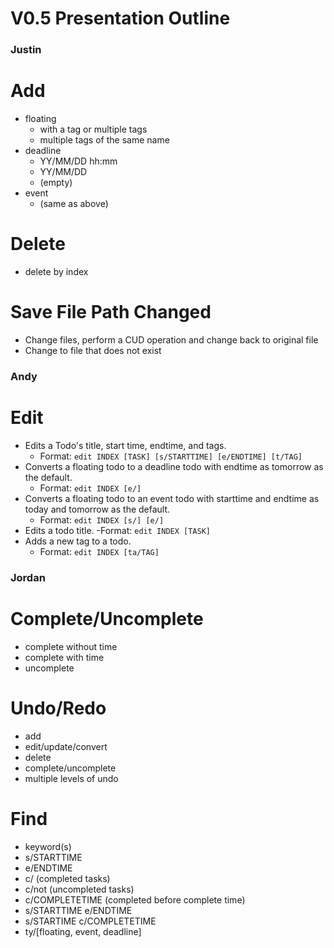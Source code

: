 V0.5 Presentation Outline
==========================

### Justin

# Add
- floating
  - with a tag or multiple tags
  - multiple tags of the same name
- deadline
  - YY/MM/DD hh:mm
  - YY/MM/DD
  - (empty)
- event
  - (same as above)

# Delete
- delete by index

# Save File Path Changed
- Change files, perform a CUD operation and change back to original file
- Change to file that does not exist

### Andy

# Edit
- Edits a Todo's title, start time, endtime, and tags.
  - Format: `edit INDEX [TASK] [s/STARTTIME] [e/ENDTIME] [t/TAG]`
- Converts a floating todo to a deadline todo with endtime as tomorrow as the default.
  - Format: `edit INDEX [e/]`
- Converts a floating todo to an event todo with starttime and endtime as today and tomorrow as the default.
  - Format: `edit INDEX [s/] [e/]`
- Edits a todo title.
  -Format: `edit INDEX [TASK]`
- Adds a new tag to a todo.
  - Format: `edit INDEX [ta/TAG]`

### Jordan

# Complete/Uncomplete
- complete without time
- complete with time
- uncomplete

# Undo/Redo
- add
- edit/update/convert
- delete
- complete/uncomplete
- multiple levels of undo

# Find
- keyword(s)
- s/STARTTIME
- e/ENDTIME
- c/ (completed tasks)
- c/not (uncompleted tasks)
- c/COMPLETETIME (completed before complete time)
- s/STARTTIME e/ENDTIME
- s/STARTIME c/COMPLETETIME
- ty/[floating, event, deadline]
